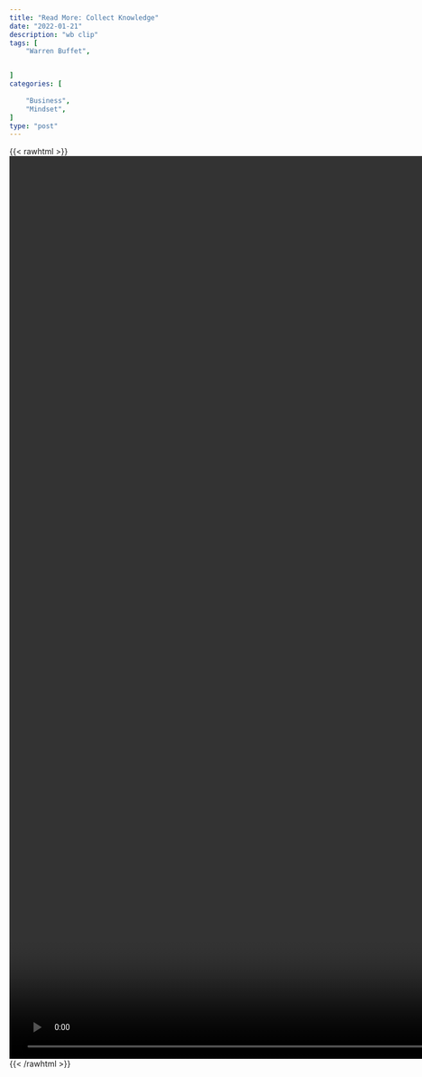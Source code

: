 ```yaml
---
title: "Read More: Collect Knowledge"
date: "2022-01-21"
description: "wb clip"
tags: [
    "Warren Buffet",


]
categories: [
    
    "Business",
    "Mindset",
]
type: "post"
---
```

{{< rawhtml >}}
    <video style="height:40vh;width:auto" overflow="hidden" controls>
        <source src="https://clips.dev00ps.com/Warren%20Buffet/read_lots.mp4" type="video/mp4"> 
    </video>
{{< /rawhtml >}}